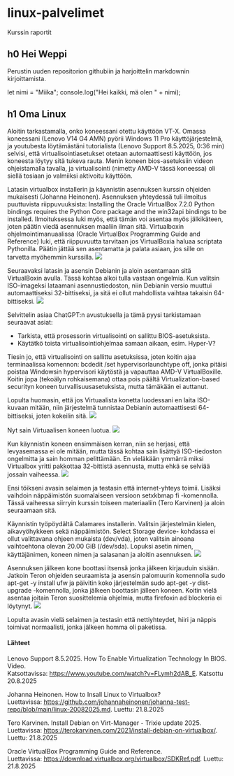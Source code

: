 # linux-palvelimet
Kurssin raportit

## h0 Hei Weppi

Perustin uuden repositorion githubiin ja harjoittelin markdownin kirjoittamista.
  
  let nimi = "Miika";
  console.log("Hei kaikki, mä olen " + nimi);

## h1 Oma Linux
Aloitin tarkastamalla, onko koneessani otettu käyttöön VT-X. Omassa koneessani (Lenovo V14 G4 AMN) pyörii Windows 11 Pro käyttöjärjestelmä, ja youtubesta löytämästäni tutorialista (Lenovo Support 8.5.2025, 0:36 min) selvisi, että virtualisointiasetukset otetaan automaattisesti käyttöön, jos koneesta löytyy sitä tukeva rauta.
Menin koneen bios-asetuksiin videon ohjeistamalla tavalla, ja virtualisointi (nimetty AMD-V tässä koneessa) oli siellä tosiaan jo valmiiksi aktivoitu käyttöön.

Latasin virtualbox installerin ja käynnistin asennuksen kurssin ohjeiden mukaisesti (Johanna Heinonen). Asennuksen yhteydessä tuli ilmoitus puuttuvista riippuvuuksista: Installing the Oracle VirtualBox 7.2.0 Python bindings requires the Python Core package and the win32api bindings to be installed. Ilmoituksessa luki myös, että tämän voi asentaa myös jälkikäteen, joten päätin viedä asennuksen maaliin ilman sitä. Virtualboxin ohjelmointimanuaalissa (Oracle VirtualBox Programming Guide and Reference) luki, että riippuvuutta tarvitaan jos VirtualBoxia haluaa scriptata Pythonilla. Päätin jättää sen asentamatta ja palata asiaan, jos sille on tarvetta myöhemmin kurssilla.
![](images/missing_dependencies.jpg)

Seuraavaksi latasin ja asensin Debianin ja aloin asentamaan sitä VirtualBoxin avulla. Tässä kohtaa alkoi tulla vastaan ongelmia. Kun valitsin ISO-imageksi lataamani asennustiedoston, niin Debianin versio muuttui automaattiseksi 32-bittiseksi, ja sitä ei ollut mahdollista vaihtaa takaisin 64-bittiseksi.
![](images/32-bittinen.png)

 Selvittelin asiaa ChatGPT:n avustuksella ja tämä pyysi tarkistamaan seuraavat asiat:

  - Tarkista, että prosessorin virtualisointi on sallittu BIOS-asetuksista.
  - Käytätkö toista virtualisointiohjelmaa samaan aikaan, esim. Hyper-V?
  
Tiesin jo, että virtualisointi on sallittu asetuksissa, joten koitin ajaa terminaalissa komennon: bcdedit /set hypervisorlaunchtype off, jonka pitäisi poistaa Windowsin hypervisori käytöstä ja vapauttaa AMD-V VirtualBoxille.
Koitin jopa (tekoälyn rohkaisemana) ottaa pois päältä Virtualization-based securityn koneen turvallisuusasetuksista, mutta tämäkään ei auttanut.

Lopulta huomasin, että jos Virtuaalista konetta luodessani en laita ISO-kuvaan mitään, niin järjestelmä tunnistaa Debianin automaattisesti 64-bittiseksi, joten kokeilin sitä.
![](images/64-bittinen.png)

Nyt sain Virtuaalisen koneen luotua.
![](images/Debian13.png)

Kun käynnistin koneen ensimmäisen kerran, niin se herjasi, että levyasemassa ei ole mitään, mutta tässä kohtaa sain lisättyä ISO-tiedoston ongelmitta ja sain homman pelittämään. En vieläkään ymmärrä miksi Virtualbox yritti pakkottaa 32-bittistä asennusta, mutta ehkä se selviää jossain vaiheessa.
![](images/ISO-file.png)

Ensi töikseni avasin selaimen ja testasin että internet-yhteys toimii. Lisäksi vaihdoin näppäimistön suomalaiseen versioon setxkbmap fi -komennolla. Tässä vaiheessa siirryin kurssin toiseen materiaaliin (Tero Karvinen) ja aloin seuraamaan sitä.

Käynnistin työpöydältä Calamares installerin. Valitsin järjestelmän kielen, aikavyöhykkeen sekä näppäimistön. Select Storage device- kohdassa ei ollut valittavana ohjeen mukaista (dev/vda), joten valitsin ainoana vaihtoehtona olevan 20.00 GiB (/dev/sda). Lopuksi asetin nimen, käyttäjänimen, koneen nimen ja salasanan ja aloitin asennuksen.
![](images/summary.png)

Asennuksen jälkeen kone boottasi itsensä jonka jälkeen kirjauduin sisään. Jatkoin Teron ohjeiden seuraamista ja asensin palomuurin komennolla sudo apt-get -y install ufw ja päivitin koko järjestelmän sudo apt-get -y dist-upgrade -komennolla, jonka jälkeen boottasin jälleen koneen. Koitin vielä asentaa joitain Teron suosittelemia ohjelmia, mutta firefoxin ad blockeria ei löytynyt.
![](/images/ad%20blocker.png)

Lopulta avasin vielä selaimen ja testasin että nettiyhteydet, hiiri ja näppis toimivat normaalisti, jonka jälkeen homma oli paketissa.

#### Lähteet
Lenovo Support 8.5.2025. How To Enable Virtualization Technology In BIOS. Video.  
Katsottavissa: https://www.youtube.com/watch?v=FLymh2dAB_E. Katsottu 20.8.2025

Johanna Heinonen. How to Insall Linux to Virtualbox?  
Luettavissa: https://github.com/johannaheinonen/johanna-test-repo/blob/main/linux-20082025.md. Luettu: 21.8.2025

Tero Karvinen. Install Debian on Virt-Manager - Trixie update 2025.  
Luettavissa: https://terokarvinen.com/2021/install-debian-on-virtualbox/. Luettu: 21.8.2025

Oracle VirtualBox Programming Guide and Reference.  
Luettavissa: https://download.virtualbox.org/virtualbox/SDKRef.pdf. Luettu: 21.8.2025